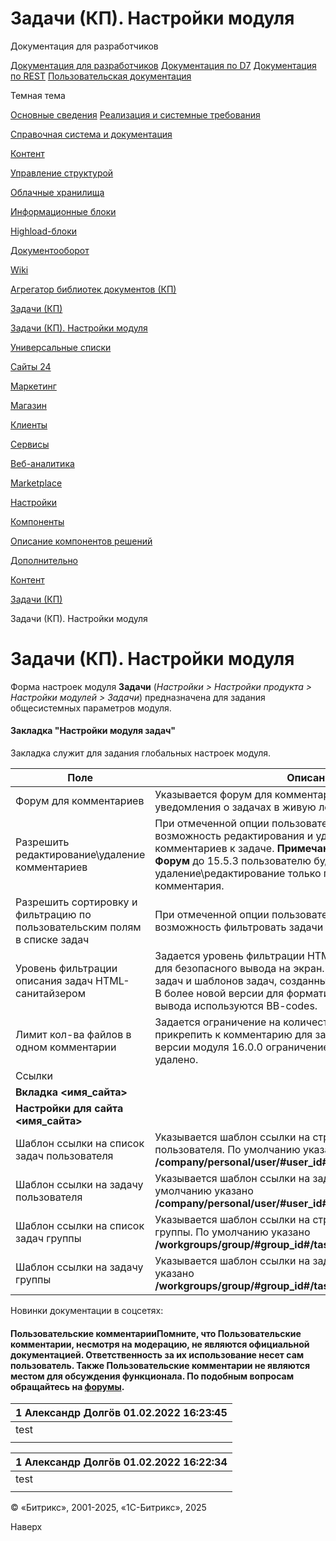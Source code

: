 # Задачи (КП). Настройки модуля

Документация для разработчиков

[Документация для разработчиков](https://dev.1c-bitrix.ru/api_help/)
[Документация по D7](https://dev.1c-bitrix.ru/api_d7/)
[Документация по REST](https://dev.1c-bitrix.ru/rest_help/)
[Пользовательская документация](https://dev.1c-bitrix.ru/user_help/)

Темная тема

[Основные сведения](/user_help/index.php)
[Реализация и системные требования](/user_help/reqintro.php)

[Справочная система и документация](/user_help/help/index.php)

[Контент](/user_help/content/index.php)

[Управление структурой](/user_help/content/fileman/index.php)

[Облачные хранилища](/user_help/content/clouds/index.php)

[Информационные блоки](/user_help/content/iblock/index.php)

[Highload-блоки](/user_help/content/highloadblock/index.php)

[Документооборот](/user_help/content/workflow/index.php)

[Wiki](/user_help/content/wiki/index.php)

[Агрегатор библиотек документов (КП)](/user_help/content/webdav/index.php)

[Задачи (КП)](/user_help/content/tasks/index.php)

[Задачи (КП). Настройки модуля](/user_help/content/tasks/settings.php)

[Универсальные списки](/user_help/content/lists/index.php)

[Сайты 24](/user_help/sites24/index.php)

[Маркетинг](/user_help/marketing/index.php)

[Магазин](/user_help/store/index.php)

[Клиенты](/user_help/clients/index.php)

[Сервисы](/user_help/service/index.php)

[Веб-аналитика](/user_help/statistic/index.php)

[Marketplace](/user_help/marketplace/index.php)

[Настройки](/user_help/settings/index.php)

[Компоненты](/user_help/components/index.php)

[Описание компонентов решений](/user_help/description_decisions/index.php)

[Дополнительно](/user_help/additional/index.php)

[Контент](/user_help/content/index.php)

[Задачи (КП)](/user_help/content/tasks/index.php)

Задачи (КП). Настройки модуля

# Задачи (КП). Настройки модуля

Форма настроек модуля **Задачи** (*Настройки > Настройки продукта > Настройки модулей > Задачи*) предназначена для задания общесистемных параметров модуля.

#### Закладка "Настройки модуля задач"

Закладка служит для задания глобальных настроек модуля.

| Поле | Описание |
| --- | --- |
| Форум для комментариев | Указывается форум для комментариев, что позволит выводить уведомления о задачах в живую ленту. |
| Разрешить редактирование\удаление комментариев | При отмеченной опции пользователям будет доступна возможность редактирования и удаления собственных комментариев к задаче. **Примечание** при версии модуля **Форум** до 15.5.3 пользователю будет доступно удаление\редактирование только последнего своего комментария. |
| Разрешить сортировку и фильтрацию по пользовательским полям в списке задач | При отмеченной опции пользователям будет доступна возможность фильтровать задачи по пользовательским полям. |
| Уровень фильтрации описания задач HTML-санитайзером | Задается уровень фильтрации HTML-текста в описании задачи для безопасного вывода на экран. Данная опция актуальна для задач и шаблонов задач, созданных до версии модуля 12.5.0. В более новой версии для форматирования и безопасного вывода используются BB-codes. |
| Лимит кол-ва файлов в одном комментарии | Задается ограничение на количество файлов, которые можно прикрепить к комментарию для задачи. **Примечание** - с версии модуля 16.0.0 ограничение на количество файлов удалено. |
| Ссылки | |
| **Вкладка <имя\_сайта>** | |
| **Настройки для сайта <имя\_сайта>** | |
| Шаблон ссылки на список задач пользователя | Указывается шаблон ссылки на страницу со списком задач пользователя. По умолчанию указано **/company/personal/user/#user\_id#/tasks/**. |
| Шаблон ссылки на задачу пользователя | Указывается шаблон ссылки на задачу пользователя. По умолчанию указано **/company/personal/user/#user\_id#/tasks/task/view/#task\_id#/**. |
| Шаблон ссылки на список задач группы | Указывается шаблон ссылки на страницу со списком задач группы. По умолчанию указано **/workgroups/group/#group\_id#/tasks/**. |
| Шаблон ссылки на задачу группы | Указывается шаблон ссылки на задачу группы. По умолчанию указано **/workgroups/group/#group\_id#/tasks/task/view/#task\_id#/**. |

Новинки документации в соцсетях:

#### Пользовательские комментарииПомните, что Пользовательские комментарии, несмотря на модерацию, не являются официальной документацией. Ответственность за их использование несет сам пользователь. Также Пользовательские комментарии не являются местом для обсуждения функционала. По подобным вопросам обращайтесь на [форумы](http://dev.1c-bitrix.ru/community/forums/group1/).

| 1  **Александр Долгöв** 01.02.2022 16:23:45 |
| --- |
| test |
|  |

| 1  **Александр Долгöв** 01.02.2022 16:22:34 |
| --- |
| test |
|  |

© «Битрикс», 2001-2025, «1С-Битрикс», 2025

Наверх